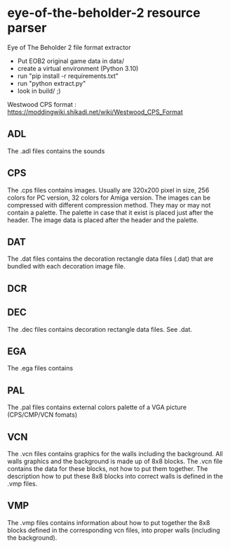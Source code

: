 # eye-of-the-beholder-2 resource parser
Eye of The Beholder 2 file format extractor

 - Put EOB2 original game data in data/ 
 - create a virtual environment (Python 3.10)
 - run "pip install -r requirements.txt"
 - run "python extract.py"
 - look in build/ ;)




Westwood CPS format : https://moddingwiki.shikadi.net/wiki/Westwood_CPS_Format

## ADL
The .adl files contains the sounds

## CPS
The .cps files contains images. Usually are 320x200 pixel in size, 256 colors for PC version, 32 colors for Amiga version.
The images can be compressed with different compression method. They may or may not contain a palette. 
The palette in case that it exist is placed just after the header. 
The image data is placed after the header and the palette.

## DAT
The .dat files contains the decoration rectangle data files (.dat) that are bundled with each decoration image file.

## DCR

## DEC
The .dec files contains decoration rectangle data files. See .dat.

## EGA
The .ega files contains 

## PAL
The .pal files contains external colors palette of a VGA picture (CPS/CMP/VCN fomats)

## VCN
The .vcn files contains graphics for the walls including the background. 
All walls graphics and the background is made up of 8x8 blocks. 
The .vcn file contains the data for these blocks, not how to put them together. 
The description how to put these 8x8 blocks into correct walls is defined in the .vmp files.


## VMP
The .vmp files contains information about how to put together the 8x8 blocks defined in the corresponding vcn files, into proper walls (including the background).

